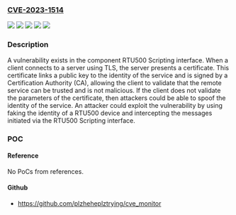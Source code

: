 ### [CVE-2023-1514](https://cve.mitre.org/cgi-bin/cvename.cgi?name=CVE-2023-1514)
![](https://img.shields.io/static/v1?label=Product&message=RTU500%20Scripting%20Interface&color=blue)
![](https://img.shields.io/static/v1?label=Version&message=1.0.1.30%20&color=brightgreen)
![](https://img.shields.io/static/v1?label=Version&message=1.0.2%20&color=brightgreen)
![](https://img.shields.io/static/v1?label=Version&message=1.1.1%20&color=brightgreen)
![](https://img.shields.io/static/v1?label=Vulnerability&message=CWE-295%20Improper%20Certificate%20Validation&color=brightgreen)

### Description

A vulnerability exists in the component RTU500 Scripting interface. When a client connects to a server using TLS, the server presents a certificate. This certificate links a public key to the identity of the service and is signed by a Certification Authority (CA), allowing the client to validate that the remote service can be trusted and is not malicious. If the client does not validate the parameters of the certificate, then attackers could be able to spoof the identity of the service. An attacker could exploit the vulnerability by using faking the identity of a RTU500 device and intercepting the messages initiated via the RTU500 Scripting interface.

### POC

#### Reference
No PoCs from references.

#### Github
- https://github.com/plzheheplztrying/cve_monitor

